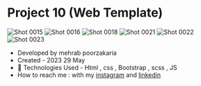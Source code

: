 # Project 10 (Web Template)


![Shot 0015](https://github.com/mmehrab-pz/project-10/assets/99506317/3cd68550-61ea-41d3-a2e7-4645460b8f04)
![Shot 0016](https://github.com/mmehrab-pz/project-10/assets/99506317/aa67f05a-6a01-4411-9661-219cc6273e17)
![Shot 0018](https://github.com/mmehrab-pz/project-10/assets/99506317/0737d255-f73e-4732-8460-1d0acc7cd0ef)
![Shot 0021](https://github.com/mmehrab-pz/project-10/assets/99506317/468f9008-adb3-4ba9-a441-b9f6da36f582)
![Shot 0022](https://github.com/mmehrab-pz/project-10/assets/99506317/6ba2900c-7540-4ca2-b329-fdfa8ccfc455)
![Shot 0023](https://github.com/mmehrab-pz/project-10/assets/99506317/ac9c7576-8bbc-4f8d-b1f6-7efb561dcab0)

- Developed by mehrab poorzakaria
- Created - 2023 29 May
- 🤖 Technologies Used - Html , css , Bootstrap , scss , JS
- How to reach me : with my
[instagram](https://www.instagram.com/mehrab.poorzakaria_web/) and
[linkedin](https://www.linkedin.com/in/mehrab-poorzakaria-1b2492237/)
